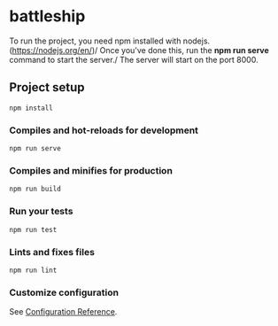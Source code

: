 # battleship

To run the project, you need npm installed with nodejs. (https://nodejs.org/en/)/
Once you've done this, run the **npm run serve** command to start the server./
The server will start on the port 8000.
## Project setup
```
npm install
```

### Compiles and hot-reloads for development
```
npm run serve
```

### Compiles and minifies for production
```
npm run build
```

### Run your tests
```
npm run test
```

### Lints and fixes files
```
npm run lint
```

### Customize configuration
See [Configuration Reference](https://cli.vuejs.org/config/).
